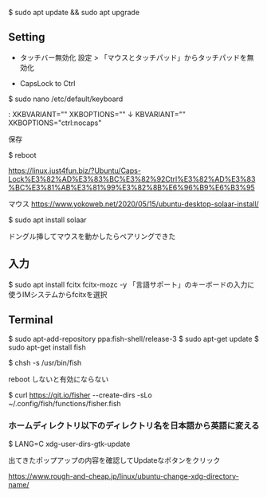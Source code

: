 $ sudo apt update && sudo apt upgrade


## Setting

* タッチバー無効化
設定 > 「マウスとタッチパッド」からタッチパッドを無効化

* CapsLock to Ctrl

$ sudo nano /etc/default/keyboard

:
XKBVARIANT=""
XKBOPTIONS=""
↓
KBVARIANT=""
XKBOPTIONS="ctrl:nocaps"

保存

$ reboot

https://linux.just4fun.biz/?Ubuntu/Caps-Lock%E3%82%AD%E3%83%BC%E3%82%92Ctrl%E3%82%AD%E3%83%BC%E3%81%AB%E3%81%99%E3%82%8B%E6%96%B9%E6%B3%95


マウス
https://www.yokoweb.net/2020/05/15/ubuntu-desktop-solaar-install/

$ sudo apt install solaar

ドングル挿してマウスを動かしたらペアリングできた


## 入力

$ sudo apt install fcitx fcitx-mozc -y
「言語サポート」のキーボードの入力に使うIMシステムからfcitxを選択

## Terminal

$ sudo apt-add-repository ppa:fish-shell/release-3
$ sudo apt-get update
$ sudo apt-get install fish

$ chsh -s /usr/bin/fish 

reboot しないと有効にならない

$ curl https://git.io/fisher --create-dirs -sLo ~/.config/fish/functions/fisher.fish


### ホームディレクトリ以下のディレクトリ名を日本語から英語に変える

$ LANG=C xdg-user-dirs-gtk-update

出てきたポップアップの内容を確認してUpdateなボタンをクリック

https://www.rough-and-cheap.jp/linux/ubuntu-change-xdg-directory-name/

